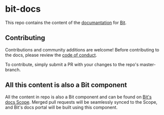 # bit-docs

This repo contains the content of the [documantation](https://docs.bitsrc.io/) for [Bit](https://github.com/teambit/bit).

## Contributing

Contributions and community additions are welcome!
Before contributing to the docs, please review the [code of conduct](https://github.com/teambit/bit/blob/master/CODE_OF_CONDUCT.md).

To contribute, simply submit a PR with your changes to the repo's master-branch.

## All this content is also a Bit component

All the content in repo is also a Bit component and can be found on [Bit's docs Scope](https://bitsrc.io/bit/docs).
Merged pull requests will be seamlessly synced to the Scope, and Bit's docs portal will be built using this component.
